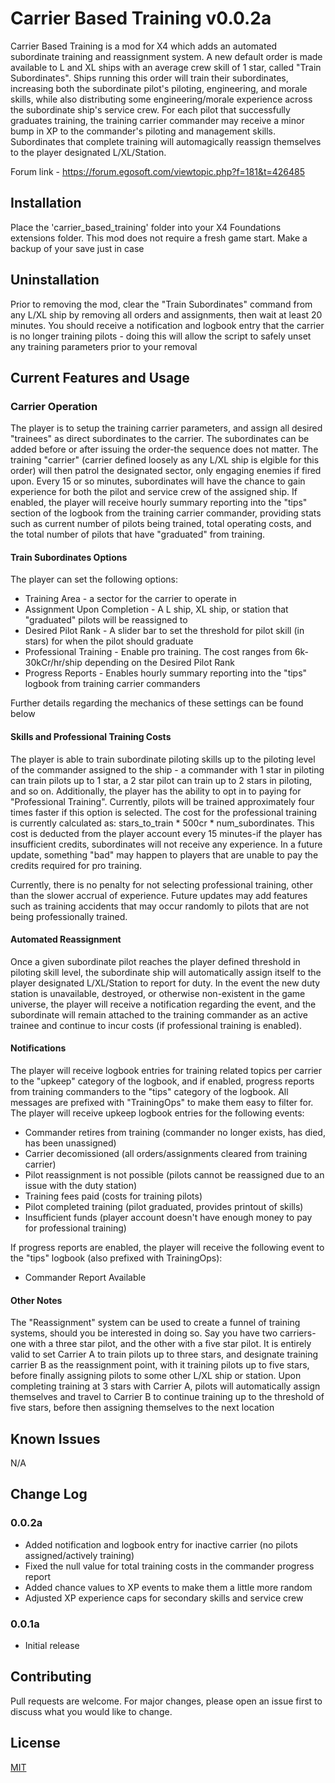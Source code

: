 # Carrier Based Training v0.0.2a

Carrier Based Training is a mod for X4 which adds an automated subordinate training and reassignment system. A new default order is made available to L and XL ships with an average crew skill of 1 star, called "Train Subordinates".  Ships running this order will train their subordinates, increasing both the subordinate pilot's piloting, engineering, and morale skills, while also distributing some engineering/morale experience across the subordinate ship's service crew.  For each pilot that successfully graduates training, the training carrier commander may receive a minor bump in XP to the commander's piloting and management skills.  Subordinates that complete training will automagically reassign themselves to the player designated L/XL/Station.

Forum link - https://forum.egosoft.com/viewtopic.php?f=181&t=426485

## Installation

Place the 'carrier_based_training' folder into your X4 Foundations extensions folder.  This mod does not require a fresh game start. Make a backup of your save just in case

## Uninstallation
Prior to removing the mod, clear the "Train Subordinates" command from any L/XL ship by removing all orders and assignments, then wait at least 20 minutes.  You should receive a notification and logbook entry that the carrier is no longer training pilots - doing this will allow the script to safely unset any training parameters prior to your removal

## Current Features and Usage

### Carrier Operation
The player is to setup the training carrier parameters, and assign all desired "trainees" as direct subordinates to the carrier.  The subordinates can be added before or after issuing the order-the sequence does not matter.  The training "carrier" (carrier defined loosely as any L/XL ship is elgible for this order) will then patrol the designated sector, only engaging enemies if fired upon. Every 15 or so minutes, subordinates will have the chance to gain experience for both the pilot and service crew of the assigned ship. If enabled, the player will receive hourly summary reporting into the "tips" section of the logbook from the training carrier commander, providing stats such as current number of pilots being trained, total operating costs, and the total number of pilots that have "graduated" from training.

#### Train Subordinates Options
The player can set the following options:

- Training Area - a sector for the carrier to operate in
- Assignment Upon Completion - A L ship, XL ship, or station that "graduated" pilots will be reassigned to
- Desired Pilot Rank - A slider bar to set the threshold for pilot skill (in stars) for when the pilot should graduate
- Professional Training - Enable pro training.  The cost ranges from 6k-30kCr/hr/ship depending on the Desired Pilot Rank
- Progress Reports - Enables hourly summary reporting into the "tips" logbook from training carrier commanders

Further details regarding the mechanics of these settings can be found below

#### Skills and Professional Training Costs
The player is able to train subordinate piloting skills up to the piloting level of the commander assigned to the ship - a commander with 1 star in piloting can train pilots up to 1 star, a 2 star pilot can train up to 2 stars in piloting, and so on. Additionally, the player has the ability to opt in to paying for "Professional Training".  Currently, pilots will be trained approximately four times faster if this option is selected. The cost for the professional training is currently calculated as: 
stars_to_train * 500cr * num_subordinates.  This cost is deducted from the player account every 15 minutes-if the player has insufficient credits, subordinates will not receive any experience.  In a future update, something "bad" may happen to players that are unable to pay the credits required for pro training.

Currently, there is no penalty for not selecting professional training, other than the slower accrual of experience.  Future updates may add features such as training accidents that may occur randomly to pilots that are not being professionally trained.

#### Automated Reassignment
Once a given subordinate pilot reaches the player defined threshold in piloting skill level, the subordinate ship will automatically assign itself to the player designated L/XL/Station to report for duty.  In the event the new duty station is unavailable, destroyed, or otherwise non-existent in the game universe, the player will receive a notification regarding the event, and the subordinate will remain attached to the training commander as an active trainee and continue to incur costs (if professional training is enabled).

#### Notifications
The player will receive logbook entries for training related topics per carrier to the "upkeep" category of the logbook, and if enabled, progress reports from training commanders to the "tips" category of the logbook.  All messages are prefixed with "TrainingOps" to make them easy to filter for.  The player will receive upkeep logbook entries for the following events:

- Commander retires from training (commander no longer exists, has died, has been unassigned)
- Carrier decomissioned (all orders/assignments cleared from training carrier)
- Pilot reassignment is not possible (pilots cannot be reassigned due to an issue with the duty station)
- Training fees paid (costs for training pilots)
- Pilot completed training (pilot graduated, provides printout of skills)
- Insufficient funds (player account doesn't have enough money to pay for professional training)

If progress reports are enabled, the player will receive the following event to the "tips" logbook (also prefixed with TrainingOps):

- Commander Report Available

#### Other Notes
The "Reassignment" system can be used to create a funnel of training systems, should you be interested in doing so.  Say you have two carriers-one with a three star pilot, and the other with a five star pilot.  It is entirely valid to set Carrier A to train pilots up to three stars, and designate training carrier B as the reassignment point, with it training pilots up to five stars, before finally assigning pilots to some other L/XL ship or station.  Upon completing training at 3 stars with Carrier A, pilots will automatically assign themselves and travel to Carrier B to continue training up to the threshold of five stars, before then assigning themselves to the next location


## Known Issues
N/A

## Change Log

### 0.0.2a
- Added notification and logbook entry for inactive carrier (no pilots assigned/actively training)
- Fixed the null value for total training costs in the commander progress report
- Added chance values to XP events to make them a little more random
- Adjusted XP experience caps for secondary skills and service crew

### 0.0.1a
- Initial release

## Contributing
Pull requests are welcome. For major changes, please open an issue first to discuss what you would like to change. 
## License
[MIT](https://choosealicense.com/licenses/mit/)
